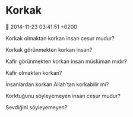 Korkak
======

:date: 2014-11-23 03:41:51 +0200

Korkak olmaktan korkan insan cesur mudur?

Korkak görünmekten korkan insan?

Kafir görünmekten korkan insan müslüman mıdır?

Kafir olmaktan korkan?

İnsanlardan korkan Allah’tan korkabilir mi?

Korktuğunu söyleyemeyen insan cesur mudur?

Sevdiğini söyleyemeyen?

